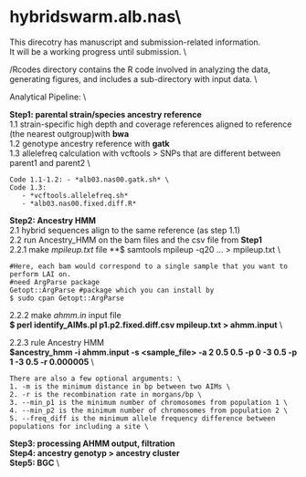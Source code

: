# hybridswarm.alb.nas\
This direcotry has manuscript and submission-related information. \
It will be a working progress until submission. \

/Rcodes directory contains the R code involved in analyzing the data, generating figures, and includes a sub-directory with input data. \

Analytical Pipeline: \

**Step1: parental strain/species ancestry reference** \
1.1 strain-specific high depth and coverage references aligned to reference (the nearest outgroup)with **bwa** \
1.2 genotype ancestry reference with **gatk** \
1.3 allelefreq calculation with vcftools > SNPs that are different between parent1 and parent2 \
      
    Code 1.1-1.2: - *alb03.nas00.gatk.sh* \
    Code 1.3: 
       - *vcftools.allelefreq.sh* 
       - *alb03.nas00.fixed.diff.R* 

**Step2: Ancestry HMM** \
2.1 hybrid sequences align to the same reference (as step 1.1) \
2.2 run Ancestry_HMM on the bam files and the csv file from **Step1** \
   2.2.1 make *mpileup.txt* file
    **$ samtools mpileup -q20 <BAM1> <BAM2> ... <BAMN>  > mpileup.txt \
  
    #Here, each bam would correspond to a single sample that you want to perform LAI on. 
    #need ArgParse package 
    Getopt::ArgParse #package which you can install by 
    $ sudo cpan Getopt::ArgParse 
   2.2.2 make *ahmm.in* input file \
    **$ perl identify_AIMs.pl p1.p2.fixed.diff.csv mpileup.txt > ahmm.input** \
    
   2.2.3 rule Ancestry HMM\
    **$ancestry_hmm -i ahmm.input -s <sample_file> -a 2 0.5 0.5 -p 0 -3 0.5 -p 1 -3 0.5 -r 0.000005** \   

    There are also a few optional arguments: \
    1. -m is the minimum distance in bp between two AIMs \
    2. -r is the recombination rate in morgans/bp \
    3. --min_p1 is the minimum number of chromosomes from population 1 \
    4. --min_p2 is the minimum number of chromosomes from population 2 \
    5. --freq_diff is the minimum allele frequency difference between populations for including a site \

**Step3: processing AHMM output, filtration** \
**Step4: ancestry genotyp > ancestry cluster** \
**Step5: BGC** \
